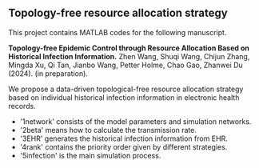 ## Topology-free resource allocation strategy

This project contains MATLAB codes for the following manuscript.

**Topology-free Epidemic Control through Resource Allocation Based on Historical Infection Information.** Zhen Wang, Shuqi Wang, Chijun Zhang, Mingda Xu, Qi Tan, Jianbo Wang, Petter Holme, Chao Gao, Zhanwei Du (2024). (in preparation).

We propose a data-driven topological-free resource allocation strategy based on individual historical infection information in electronic health records.  
* '1network' consists of the model parameters and simulation networks.
* '2beta' means how to calculate the transmission rate.
* '3EHR' generates the historical infection information from EHR.
* '4rank' contains the priority order given by different strategies.
* '5infection' is the main simulation process.
